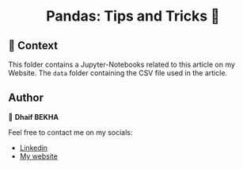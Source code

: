<h1 align="center">Pandas: Tips and Tricks 🐼</h1>

## 🧠 Context

This folder contains a Jupyter-Notebooks related to this article on my Website. The ``data`` 
folder containing the CSV file used in the article.

## Author

👤 **Dhaif BEKHA**

Feel free to contact me on my socials:

- [Linkedin](https://www.linkedin.com/in/dhaifbekha/)
- [My website](https://dhaifbekha.co.uk/) 
